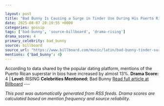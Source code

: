 ```yaml
---

layout: post
title: "Bad Bunny Is Causing a Surge in Tinder Use During His Puerto Rico Residency"
date: 2025-08-07 20:19:55 +0000
categories: gossip
tags: ['bad-bunny', 'source-billboard', 'drama-rising']
drama_score: 4
primary_celebrity: bad_bunny
source: billboard
source_url: "https://www.billboard.com/music/latin/bad-bunny-tinder-surge-puerto-rico-residency-1236038895/"
mentions: {'bad_bunny': 4}
---
```


According to data shared by the popular dating platform, mentions of the Puerto Rican superstar in bios have increased by almost 13%. **Drama Score:** 4 | **Level:** RISING **Celebrities Mentioned:** Bad Bunny [Read full article at Billboard](https://www.billboard.com/music/latin/bad-bunny-tinder-surge-puerto-rico-residency-1236038895/) --- 

*This post was automatically generated from RSS feeds. Drama scores are calculated based on mention frequency and source reliability.*